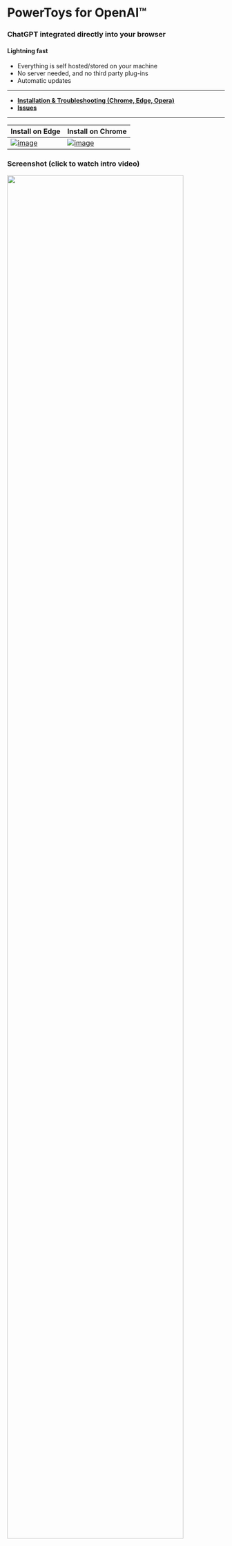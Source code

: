# PowerToys for OpenAI™

### ChatGPT integrated directly into your browser
#### Lightning fast
* Everything is self hosted/stored on your machine
* No server needed, and no third party plug-ins
* Automatic updates
---
- **[Installation & Troubleshooting (Chrome, Edge, Opera)](https://github.com/robert-hoffmann/PowerToys4OpenAI/wiki/Docs)**
- **[Issues](https://github.com/robert-hoffmann/PowerToys4OpenAI/issues)**
---
Install on Edge | Install on Chrome
--- | ---
[![image](https://user-images.githubusercontent.com/5472296/225245344-112ae97d-03a6-42a6-ab6a-4504d29df695.png)](https://microsoftedge.microsoft.com/addons/detail/powertoys-for-openai-%E2%84%A2/kjeipegpggpbciapoallgaieajcefolp) | [![image](https://user-images.githubusercontent.com/5472296/225245498-2a0ad50d-8295-41ab-8396-b00646521a87.png)](https://chrome.google.com/webstore/detail/powertoys-for-openai/haijiigmikhgoflpocajpfldmjcfbdpa)

### Screenshot (click to watch intro video)
<a href="https://youtu.be/XQdmyRdIgy8" title="Watch the into video" target="_blank"/><img src="https://user-images.githubusercontent.com/5472296/225244827-bed1a077-82f0-490f-852f-ff6ef944aef1.png" width="90%"></a>

#### Intended for the power users in the office (who just wanna get stuff done)

* Search Companion is integrated with search engine results
* Conversation Manager is a full chat interface with history management
* Profile manager lets you fine tune the model's response type
* See token count
* See conversation pricing
* Copy results to clipboard
* Markdown rendering support
* Speech recognition support

#### External links

* **[Twitter](https://twitter.com/itechnologynet)**
* **[Product Hunt](https://www.producthunt.com/products/powertoys-for-openai)**
* **[YouTube](https://www.youtube.com/@itechnologynet)**
